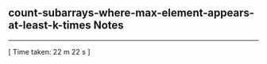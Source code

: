 <h2>count-subarrays-where-max-element-appears-at-least-k-times Notes</h2><hr>[ Time taken: 22 m 22 s ]
